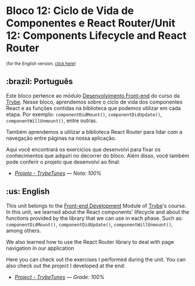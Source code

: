 # Bloco 12: Ciclo de Vida de Componentes e React Router/Unit 12: Components Lifecycle and React Router
<small>(for the English version, <a href="#en">click here</a>)</small>
<h2>:brazil: Português</h2>
<p>Este bloco pertence ao módulo <a href="https://github.com/raphaelalmeidamartins/trybe_exercicios/tree/main/2_Desenvolvimento-Front-end" rel="prev">Desenvolvimento Front-end</a> do curso da <a href="https://www.betrybe.com/">Trybe</a>. Nesse bloco, aprendemos sobre o ciclo de vida dos componentes React e as funções contidas na biblioteca que podemos utilizar em cada etapa. Por exemplo: <code>componentDidMount()</code>, <code>componentDidUpdate()</code>, <code>componentWillUnmount()</code>, entre outras.</p>
<p>Também aprendemos a utilizar a biblioteca React Router para lidar com a navegação entre páginas na nossa aplicação.</p>
<p>Aqui você encontrará os exercícios que desenvolvi para fixar os conhecimentos que adquiri no decorrer do bloco. Além disso, você também pode conferir o projeto que desenvolvi ao final:</p>

- _[Projeto - TrybeTunes](https://github.com/raphaelalmeidamartins/trybetunes) — Nota: 100%_

<h2 id="en">:us: English</h2>
<p>This unit belongs to the <a href="https://github.com/raphaelalmeidamartins/trybe_exercicios/tree/main/2_Desenvolvimento-Front-end">Front-end Development</a> Module of <a href="https://www.betrybe.com/">Trybe</a>'s course. In this unit, we learned about the React components' lifecycle and about the functions provided by the library that we can use in each phase. Such as: <code>componentDidMount()</code>, <code>componentDidUpdate()</code>, <code>componentWillUnmount()</code>, among others.</p>
<p>We also learned how to use the React Router library to deal with page navigation in our application</p>
<p>Here you can check out the exercises I performed during the unit. You can also check out the project I developed at the end:</p>

- _[Project - TrybeTunes](https://github.com/raphaelalmeidamartins/trybetunes) — Grade: 100%_
